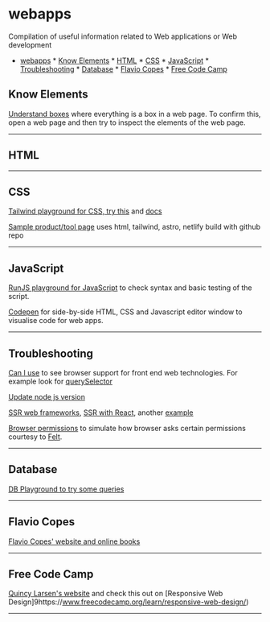 # webapps
Compilation of useful information related to Web applications or Web development

* [webapps](#webapps)
      * [Know Elements](#know-elements)
      * [HTML](#html)
      * [CSS](#css)
      * [JavaScript](#javascript)
      * [Troubleshooting](#troubleshooting)
      * [Database](#database)
      * [Flavio Copes](#flavio-copes)
      * [Free Code Camp](#free-code-camp)

## Know Elements 

[Understand boxes](https://every-layout.dev/rudiments/boxes/) where everything is a box in a web page. To confirm this, open a web page and then try to inspect the elements of the web page.   

----

## HTML 

----

## CSS 

[Tailwind playground for CSS, try this](https://play.tailwindcss.com/) and [docs](https://tailwindcss.com/docs/)   

[Sample product/tool page](https://stupendous-lollipop-54242c.netlify.app/) uses html, tailwind, astro, netlify build with github repo    

----

## JavaScript

[RunJS playground for JavaScript](https://runjs.app/) to check syntax and basic testing of the script.   

[Codepen](https://codepen.io/pen/) for side-by-side HTML, CSS and Javascript editor window to visualise code for web apps.   

----

## Troubleshooting 

[Can I use](https://caniuse.com/) to see browser support for front end web technologies. For example look for [querySelector](https://caniuse.com/?search=querySelector)   

[Update node js version](https://phoenixnap.com/kb/update-node-js-version)  

[SSR web frameworks](https://simply-how.com/server-side-rendering-web-frameworks), [SSR with React](https://blog.openreplay.com/server-side-rendering-ssr-with-react), another [example](https://frontend.blog/building-an-ssr-framework-using-vite-prisma/)     

[Browser permissions](https://permission.site/) to simulate how browser asks certain permissions courtesy to [Felt](https://adrifelt.github.io/demos/).   

----

## Database

[DB Playground to try some queries](https://www.db-fiddle.com/)  

----

## Flavio Copes 

[Flavio Copes' website and online books](https://flaviocopes.com/)  

----

## Free Code Camp

[Quincy Larsen's website](https://www.freecodecamp.org/) and check this out on [Responsive Web Design]9https://www.freecodecamp.org/learn/responsive-web-design/)   

----
